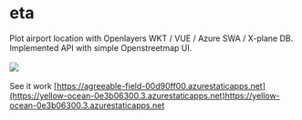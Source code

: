 # eta
Plot airport location with Openlayers WKT / VUE / Azure SWA / X-plane DB.<br>
Implemented API with simple Openstreetmap UI.<br><br>
<img src="https://yellow-ocean-0e3b06300.3.azurestaticapps.net/input.jpg"><br><br>
See it work [https://agreeable-field-00d90ff00.azurestaticapps.net](https://yellow-ocean-0e3b06300.3.azurestaticapps.net)https://yellow-ocean-0e3b06300.3.azurestaticapps.net
